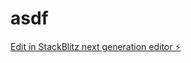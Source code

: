 # asdf

[Edit in StackBlitz next generation editor ⚡️](https://stackblitz.com/~/github.com/xaviram/asdf)